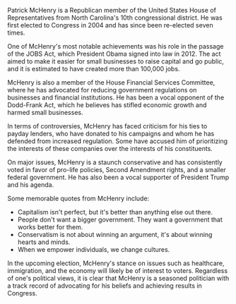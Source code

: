 Patrick McHenry is a Republican member of the United States House of Representatives from North Carolina's 10th congressional district. He was first elected to Congress in 2004 and has since been re-elected seven times.

One of McHenry's most notable achievements was his role in the passage of the JOBS Act, which President Obama signed into law in 2012. The act aimed to make it easier for small businesses to raise capital and go public, and it is estimated to have created more than 100,000 jobs.

McHenry is also a member of the House Financial Services Committee, where he has advocated for reducing government regulations on businesses and financial institutions. He has been a vocal opponent of the Dodd-Frank Act, which he believes has stifled economic growth and harmed small businesses.

In terms of controversies, McHenry has faced criticism for his ties to payday lenders, who have donated to his campaigns and whom he has defended from increased regulation. Some have accused him of prioritizing the interests of these companies over the interests of his constituents.

On major issues, McHenry is a staunch conservative and has consistently voted in favor of pro-life policies, Second Amendment rights, and a smaller federal government. He has also been a vocal supporter of President Trump and his agenda.

Some memorable quotes from McHenry include:

- Capitalism isn't perfect, but it's better than anything else out there.
- People don't want a bigger government. They want a government that works better for them.
- Conservatism is not about winning an argument, it's about winning hearts and minds.
- When we empower individuals, we change cultures.

In the upcoming election, McHenry's stance on issues such as healthcare, immigration, and the economy will likely be of interest to voters. Regardless of one's political views, it is clear that McHenry is a seasoned politician with a track record of advocating for his beliefs and achieving results in Congress.
